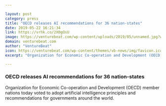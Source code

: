 ```yaml
---

layout: post
category: press
title: "OECD releases AI recommendations for 36 nation-states"
date: 2019-05-22 16:21:34
link: https://vrhk.co/2X0gOsU
image: https://venturebeat.com/wp-content/uploads/2019/05/unnamed.jpg?w=1200&strip=all
domain: venturebeat.com
author: "VentureBeat"
icon: https://venturebeat.com/wp-content/themes/vb-news/img/favicon.ico
excerpt: "Organization for Economic Co-operation and Development (OECD) member nations today voted to adopt artificial intelligence principles and recommendations for governments around the world."

---
```


### OECD releases AI recommendations for 36 nation-states

Organization for Economic Co-operation and Development (OECD) member nations today voted to adopt artificial intelligence principles and recommendations for governments around the world.
